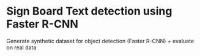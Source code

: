 # Sign Board Text detection using Faster R-CNN
Generate synthetic dataset for object detection (Faster R-CNN) + evaluate on real data
